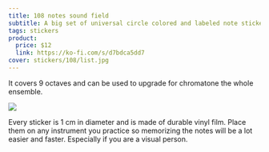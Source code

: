 ```yaml
---
title: 108 notes sound field
subtitle: A big set of universal circle colored and labeled note stickers
tags: stickers
product:
  price: $12
  link: https://ko-fi.com/s/d7bdca5dd7
cover: stickers/108/list.jpg
---
```


It covers 9 octaves and can be used to upgrade for chromatone the whole ensemble.

<img src="/media/stickers/108/kit.jpg">

Every sticker is 1 cm in diameter and is made of durable vinyl film. Place them on any instrument you practice so memorizing the notes will be a lot easier and faster. Especially if you are a visual person.